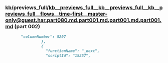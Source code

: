 ### kb/previews_full/kb__previews_full__kb__previews_full__kb__previews_full__flows__time-first__master-only@guest.har.part080.md.part001.md.part001.md.part001.md (part 002)

```md
       "columnNumber": 5207
                },
                {
                  "functionName": "_next",
                  "scriptId": "15257",
    
```

```
